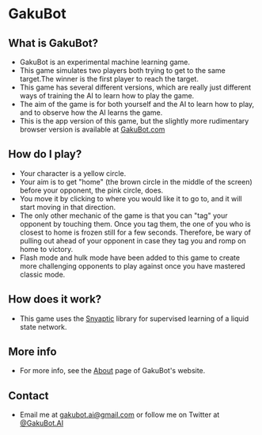 # GakuBot


## What is GakuBot?

* GakuBot is an experimental machine learning game.
* This game simulates two players both trying to get to the same target.The winner is the first player to reach the target.
* This game has several different versions, which are really just different ways of training the AI to learn how to play the game.
* The aim of the game is for both yourself and the AI to learn how to play, and to observe how the AI learns the game.
* This is the app version of this game, but the slightly more rudimentary browser version is available at [GakuBot.com](https://gakubot.com)

## How do I play?

* Your character is a yellow circle.
* Your aim is to get "home" (the brown circle in the middle of the screen) before your opponent, the pink circle, does.
* You move it by clicking to where you would like it to go to, and it will start moving in that direction.
* The only other mechanic of the game is that you can "tag" your opponent by touching them. Once you tag them, the one of you who is closest to home is frozen still for a few seconds. Therefore, be wary of pulling out ahead of your opponent in case they tag you and romp on home to victory.
* Flash mode and hulk mode have been added to this game to create more challenging opponents to play against once you have mastered classic mode.

## How does it work?

* This game uses the [Snyaptic](http://caza.la/synaptic/) library for supervised learning of a liquid state network.

## More info

* For more info, see the [About](https://gakubot.com/about.html) page of GakuBot's website.

## Contact
* Email me at gakubot.ai@gmail.com or follow me on Twitter at [@GakuBot.AI](https://twitter.com/GakuBotAi)
